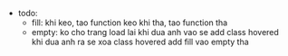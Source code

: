 - todo:
  - fill: khi keo, tao function keo
          khi tha, tao function tha
  - empty: ko cho trang load lai
           khi dua anh vao se add class hovered
           khi dua anh ra se xoa class hovered
           add fill vao empty tha